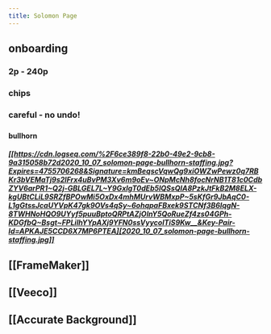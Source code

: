 ```yaml
---
title: Solomon Page
---
```


## onboarding
### 2p - 240p
### chips
### careful - no undo!
###
####
#### bullhorn
##### [[https://cdn.logseq.com/%2F6ce389f8-22b0-49e2-9cb8-9a315058b72d2020_10_07_solomon-page-bullhorn-staffing.jpg?Expires=4755706268&Signature=kmBeqscVqwQg9xiOWZwPewz0q7RBKr3bVEMaTj9s2lFrx4uBvPM3Xv6m9oEv~ONpMcNh8focNrNB1T81c0CdbZYV6arPR1~Q2j-GBLGEL7L~Y9GxlgT0dEb5lQSsQIA8PzkJtFkB2M8ELX-kgUBtCLiL9SRZfBPOwMi5OxDx4mhMUrvWBMxpP~5sKfGr9JbAqC0-L1gGtssJcaUYVpK47gk9OVs4qSy~6ohqpaFBxek9STCNf3B6IqgN-8TWHNoHQO9UYyf5puuBptoQRPtAZjOlnY5QoRueZf4zs04GPh-KDGfbQ~Bsgt~FPLiIhYYpAXj9YFN0ssVyycolTiS9Kw__&Key-Pair-Id=APKAJE5CCD6X7MP6PTEA][2020_10_07_solomon-page-bullhorn-staffing.jpg]]
## [[FrameMaker]]
## [[Veeco]]
## [[Accurate Background]]
##
##
##
